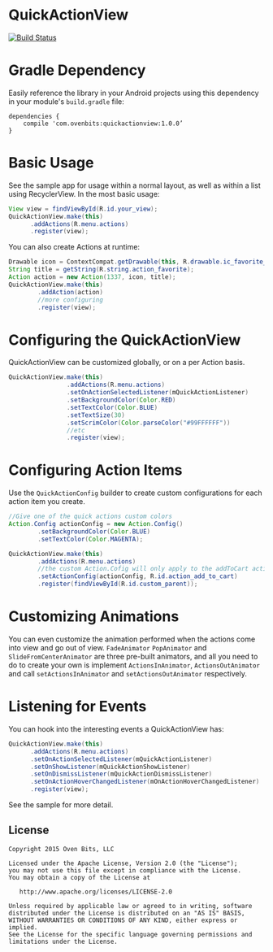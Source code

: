 # QuickActionView

[![Build Status](https://travis-ci.org/ovenbits/QuickActionView.svg?branch=master)](https://travis-ci.org/ovenbits/QuickActionView)

# Gradle Dependency

Easily reference the library in your Android projects using this dependency in your module's `build.gradle` file:

```Gradle
dependencies {
    compile 'com.ovenbits:quickactionview:1.0.0’
}
```

# Basic Usage

See the sample app for usage within a normal layout, as well as within a list using RecyclerView. In the most basic usage:

```java
View view = findViewById(R.id.your_view);
QuickActionView.make(this)
      .addActions(R.menu.actions)
      .register(view);
```
You can also create Actions at runtime:
```java
Drawable icon = ContextCompat.getDrawable(this, R.drawable.ic_favorite_24dp);
String title = getString(R.string.action_favorite);
Action action = new Action(1337, icon, title);
QuickActionView.make(this)
        .addAction(action)
        //more configuring
        .register(view);
```

# Configuring the QuickActionView

QuickActionView can be customized globally, or on a per Action basis.
```java
QuickActionView.make(this)
                .addActions(R.menu.actions)
                .setOnActionSelectedListener(mQuickActionListener)
                .setBackgroundColor(Color.RED)
                .setTextColor(Color.BLUE)
                .setTextSize(30)
                .setScrimColor(Color.parseColor("#99FFFFFF"))
                //etc
                .register(view);
```

# Configuring Action Items

Use the `QuickActionConfig` builder to create custom configurations for each action item you create.
```java
//Give one of the quick actions custom colors
Action.Config actionConfig = new Action.Config()
        .setBackgroundColor(Color.BLUE)
        .setTextColor(Color.MAGENTA);

QuickActionView.make(this)
        .addActions(R.menu.actions)
        //the custom Action.Cofig will only apply to the addToCart action
        .setActionConfig(actionConfig, R.id.action_add_to_cart)
        .register(findViewById(R.id.custom_parent));
```

# Customizing Animations

You can even customize the animation performed when the actions come into view and go out of view. `FadeAnimator` `PopAnimator` and `SlideFromCenterAnimator` are three pre-built animators, and all you need to do to create your own is implement `ActionsInAnimator`, `ActionsOutAnimator`
and call `setActionsInAnimator` and `setActionsOutAnimator` respectively.

# Listening for Events

You can hook into the interesting events a QuickActionView has:
```java
QuickActionView.make(this)
      .addActions(R.menu.actions)
      .setOnActionSelectedListener(mQuickActionListener)
      .setOnShowListener(mQuickActionShowListener)
      .setOnDismissListener(mQuickActionDismissListener)
      .setOnActionHoverChangedListener(mOnActionHoverChangedListener)
      .register(view);
```

See the sample for more detail.

License
--------

    Copyright 2015 Oven Bits, LLC

    Licensed under the Apache License, Version 2.0 (the "License");
    you may not use this file except in compliance with the License.
    You may obtain a copy of the License at

       http://www.apache.org/licenses/LICENSE-2.0

    Unless required by applicable law or agreed to in writing, software
    distributed under the License is distributed on an "AS IS" BASIS,
    WITHOUT WARRANTIES OR CONDITIONS OF ANY KIND, either express or implied.
    See the License for the specific language governing permissions and
    limitations under the License.
